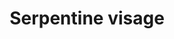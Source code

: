 ---
layout: item
title: Serpentine visage
item-id: 12927
datatable: true
id: 12927
name: "Serpentine visage"
members: true
lowalch: 42000
highalch: 63000
examine: "Maybe you could use a chisel to craft this into a helmet."
monsters:
  - id: 2042
    name: "Zulrah"
    members: true
    combat_level: 725
    wiki_url: "https://oldschool.runescape.wiki/w/Zulrah#Serpentine"
    drops:
      - quantity: "1"
        rarity: 0.0009765625
    image: "https://oldschool.runescape.wiki/images/b/bc/Zulrah_%28serpentine%29.png?29a54"
---